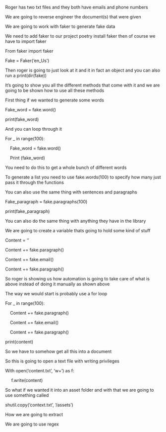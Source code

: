 


Roger has two txt files and they both have emails and phone numbers

We are going to reverse engineer the document(s) that were given

We are going to work with faker to generate fake data

We need to add faker to our project poetry install faker then of course we have to import faker

From faker import faker 




Fake = Faker(‘en_Us’)




Then roger is going to just look at it and it in fact an object and you can also run a print(dir(fake))

It’s going to show you all the different methods that come with it and we are going to be shown how to use all these methods




First thing if we wanted to generate some words




Fake_word = fake.word()

print(fake_word)




And you can loop through it 

For _ in range(100):

    Fake_word = fake.word()

    Print (fake_word)

You need to do this to get a whole bunch of different words




To generate a list you need to use fake.words(100) to specify how many just pass it through the functions




You can also use the same thing with sentences and paragraphs 

Fake_paragraph = fake.paragraphs(100)

print(fake_paragraph)




You can also do the same thing with anything they have in the library




We are going to create a variable thats going to hold some kind of stuff

Content = ‘’

Content += fake.paragraph()

Content += fake.email()

Content += fake.paragraph()




So roger is showing us how automation is going to take care of what is above instead of doing it manually as shown above




The way we would start is probably use a for loop




For _ in range(100):

    Content += fake.paragraph()

    Content += fake.email()

    Content += fake.paragraph()




print(content)




So we have to somehow get all this into a document

So this is going to open a text file with writing privileges




With open(‘content.txt’, ‘w+’) as f:

     f.write(content)

So what if we wanted it into an asset folder and with that we are going to use something called

shutil.copy(‘context.txt’, ‘/assets’)




How we are going to extract 

We are going to use regex